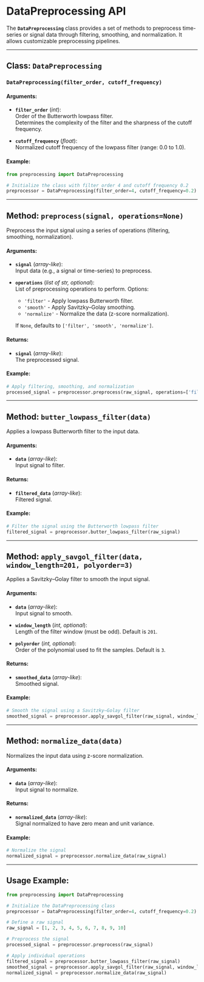 
# DataPreprocessing API

The **`DataPreprocessing`** class provides a set of methods to preprocess time-series or signal data through filtering, smoothing, and normalization. It allows customizable preprocessing pipelines.

---

## Class: `DataPreprocessing`

### **`DataPreprocessing(filter_order, cutoff_frequency)`**

#### **Arguments**:
- **`filter_order`** (*int*):  
  Order of the Butterworth lowpass filter.  
  Determines the complexity of the filter and the sharpness of the cutoff frequency.  

- **`cutoff_frequency`** (*float*):  
  Normalized cutoff frequency of the lowpass filter (range: 0.0 to 1.0).

#### **Example**:
```python
from preprocessing import DataPreprocessing

# Initialize the class with filter order 4 and cutoff frequency 0.2
preprocessor = DataPreprocessing(filter_order=4, cutoff_frequency=0.2)
```

---

## Method: `preprocess(signal, operations=None)`

Preprocess the input signal using a series of operations (filtering, smoothing, normalization).

#### **Arguments**:
- **`signal`** (*array-like*):  
  Input data (e.g., a signal or time-series) to preprocess.

- **`operations`** (*list of str, optional*):  
  List of preprocessing operations to perform. Options:
  - `'filter'` - Apply lowpass Butterworth filter.
  - `'smooth'` - Apply Savitzky–Golay smoothing.
  - `'normalize'` - Normalize the data (z-score normalization).

  If `None`, defaults to `['filter', 'smooth', 'normalize']`.

#### **Returns**:
- **`signal`** (*array-like*):  
  The preprocessed signal.

#### **Example**:
```python
# Apply filtering, smoothing, and normalization
processed_signal = preprocessor.preprocess(raw_signal, operations=['filter', 'smooth', 'normalize'])
```

---

## Method: `butter_lowpass_filter(data)`

Applies a lowpass Butterworth filter to the input data.

#### **Arguments**:
- **`data`** (*array-like*):  
  Input signal to filter.

#### **Returns**:
- **`filtered_data`** (*array-like*):  
  Filtered signal.

#### **Example**:
```python
# Filter the signal using the Butterworth lowpass filter
filtered_signal = preprocessor.butter_lowpass_filter(raw_signal)
```

---

## Method: `apply_savgol_filter(data, window_length=201, polyorder=3)`

Applies a Savitzky–Golay filter to smooth the input signal.

#### **Arguments**:
- **`data`** (*array-like*):  
  Input signal to smooth.

- **`window_length`** (*int, optional*):  
  Length of the filter window (must be odd). Default is `201`.

- **`polyorder`** (*int, optional*):  
  Order of the polynomial used to fit the samples. Default is `3`.

#### **Returns**:
- **`smoothed_data`** (*array-like*):  
  Smoothed signal.

#### **Example**:
```python
# Smooth the signal using a Savitzky–Golay filter
smoothed_signal = preprocessor.apply_savgol_filter(raw_signal, window_length=101, polyorder=2)
```

---

## Method: `normalize_data(data)`

Normalizes the input data using z-score normalization.

#### **Arguments**:
- **`data`** (*array-like*):  
  Input signal to normalize.

#### **Returns**:
- **`normalized_data`** (*array-like*):  
  Signal normalized to have zero mean and unit variance.

#### **Example**:
```python
# Normalize the signal
normalized_signal = preprocessor.normalize_data(raw_signal)
```

---

## Usage Example:

```python
from preprocessing import DataPreprocessing

# Initialize the DataPreprocessing class
preprocessor = DataPreprocessing(filter_order=4, cutoff_frequency=0.2)

# Define a raw signal
raw_signal = [1, 2, 3, 4, 5, 6, 7, 8, 9, 10]

# Preprocess the signal
processed_signal = preprocessor.preprocess(raw_signal)

# Apply individual operations
filtered_signal = preprocessor.butter_lowpass_filter(raw_signal)
smoothed_signal = preprocessor.apply_savgol_filter(raw_signal, window_length=5, polyorder=2)
normalized_signal = preprocessor.normalize_data(raw_signal)
```
